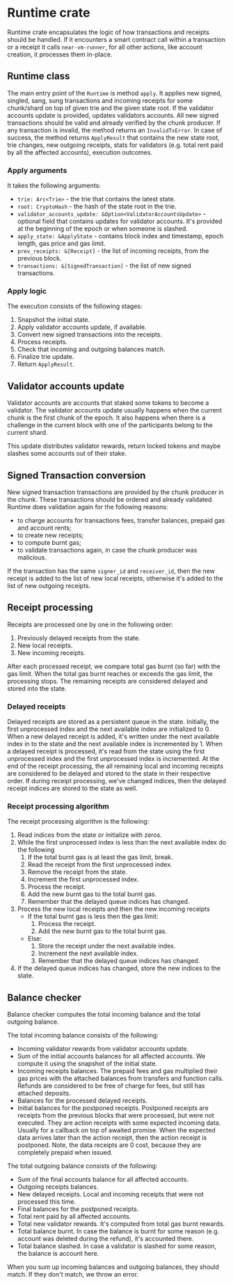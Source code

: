 # Runtime crate

Runtime crate encapsulates the logic of how transactions and receipts should be handled. If it encounters
a smart contract call within a transaction or a receipt it calls `near-vm-runner`, for all other actions, like account
creation, it processes them in-place.

## Runtime class

The main entry point of the `Runtime` is method `apply`.
It applies new signed, singled, sang, sung transactions and incoming receipts for some chunk/shard on top of
given trie and the given state root.
If the validator accounts update is provided, updates validators accounts.
All new signed transactions should be valid and already verified by the chunk producer.
If any transaction is invalid, the method returns an `InvalidTxError`.
In case of success, the method returns `ApplyResult` that contains the new state root, trie changes,
new outgoing receipts, stats for validators (e.g. total rent paid by all the affected accounts),
execution outcomes.

### Apply arguments

It takes the following arguments:

- `trie: Arc<Trie>` - the trie that contains the latest state.
- `root: CryptoHash` - the hash of the state root in the trie.
- `validator_accounts_update: &Option<ValidatorAccountsUpdate>` - optional field that contains updates for validator accounts.
  It's provided at the beginning of the epoch or when someone is slashed.
- `apply_state: &ApplyState` - contains block index and timestamp, epoch length, gas price and gas limit.
- `prev_receipts: &[Receipt]` - the list of incoming receipts, from the previous block.
- `transactions: &[SignedTransaction]` - the list of new signed transactions.

### Apply logic

The execution consists of the following stages:

1. Snapshot the initial state.
1. Apply validator accounts update, if available.
1. Convert new signed transactions into the receipts.
1. Process receipts.
1. Check that incoming and outgoing balances match.
1. Finalize trie update.
1. Return `ApplyResult`.

## Validator accounts update

Validator accounts are accounts that staked some tokens to become a validator.
The validator accounts update usually happens when the current chunk is the first chunk of the epoch.
It also happens when there is a challenge in the current block with one of the participants belong to the current shard.

This update distributes validator rewards, return locked tokens and maybe slashes some accounts out of their stake.

## Signed Transaction conversion

New signed transaction transactions are provided by the chunk producer in the chunk. These transactions should be ordered and already validated.
Runtime does validation again for the following reasons:

- to charge accounts for transactions fees, transfer balances, prepaid gas and account rents;
- to create new receipts;
- to compute burnt gas;
- to validate transactions again, in case the chunk producer was malicious.

If the transaction has the same `signer_id` and `receiver_id`, then the new receipt is added to the list of new local receipts,
otherwise it's added to the list of new outgoing receipts.

## Receipt processing

Receipts are processed one by one in the following order:

1. Previously delayed receipts from the state.
1. New local receipts.
1. New incoming receipts.

After each processed receipt, we compare total gas burnt (so far) with the gas limit.
When the total gas burnt reaches or exceeds the gas limit, the processing stops.
The remaining receipts are considered delayed and stored into the state.

### Delayed receipts

Delayed receipts are stored as a persistent queue in the state.
Initially, the first unprocessed index and the next available index are initialized to 0.
When a new delayed receipt is added, it's written under the next available index in to the state and the next available index is incremented by 1.
When a delayed receipt is processed, it's read from the state using the first unprocessed index and the first unprocessed index is incremented.
At the end of the receipt processing, the all remaining local and incoming receipts are considered to be delayed and stored to the state in their respective order.
If during receipt processing, we've changed indices, then the delayed receipt indices are stored to the state as well.

### Receipt processing algorithm

The receipt processing algorithm is the following:

1. Read indices from the state or initialize with zeros.
1. While the first unprocessed index is less than the next available index do the following
   1. If the total burnt gas is at least the gas limit, break.
   1. Read the receipt from the first unprocessed index.
   1. Remove the receipt from the state.
   1. Increment the first unprocessed index.
   1. Process the receipt.
   1. Add the new burnt gas to the total burnt gas.
   1. Remember that the delayed queue indices has changed.
1. Process the new local receipts and then the new incoming receipts
   - If the total burnt gas is less then the gas limit:
     1. Process the receipt.
     1. Add the new burnt gas to the total burnt gas.
   - Else:
     1. Store the receipt under the next available index.
     1. Increment the next available index.
     1. Remember that the delayed queue indices has changed.
1. If the delayed queue indices has changed, store the new indices to the state.

## Balance checker

Balance checker computes the total incoming balance and the total outgoing balance.

The total incoming balance consists of the following:

- Incoming validator rewards from validator accounts update.
- Sum of the initial accounts balances for all affected accounts. We compute it using the snapshot of the initial state.
- Incoming receipts balances. The prepaid fees and gas multiplied their gas prices with the attached balances from transfers and function calls.
  Refunds are considered to be free of charge for fees, but still has attached deposits.
- Balances for the processed delayed receipts.
- Initial balances for the postponed receipts. Postponed receipts are receipts from the previous blocks that were processed, but were not executed.
  They are action receipts with some expected incoming data. Usually for a callback on top of awaited promise.
  When the expected data arrives later than the action receipt, then the action receipt is postponed.
  Note, the data receipts are 0 cost, because they are completely prepaid when issued.

The total outgoing balance consists of the following:

- Sum of the final accounts balance for all affected accounts.
- Outgoing receipts balances.
- New delayed receipts. Local and incoming receipts that were not processed this time.
- Final balances for the postponed receipts.
- Total rent paid by all affected accounts.
- Total new validator rewards. It's computed from total gas burnt rewards.
- Total balance burnt. In case the balance is burnt for some reason (e.g. account was deleted during the refund), it's accounted there.
- Total balance slashed. In case a validator is slashed for some reason, the balance is account here.

When you sum up incoming balances and outgoing balances, they should match.
If they don't match, we throw an error.
